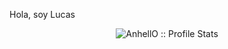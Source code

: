 Hola, soy Lucas

<p align="center"><img src="https://github-readme-stats.vercel.app/api?username=basoalto&show_icons=true&theme=synthwave" alt="AnhellO :: Profile Stats" /></p>

<!--

Here are some ideas to get you started:

- 🔭 I’m currently working on ...
- 🌱 I’m currently learning ...
- 👯 I’m looking to collaborate on ...
- 🤔 I’m looking for help with ...
- 💬 Ask me about ...
- 📫 How to reach me: ...
- 😄 Pronouns: ...
- ⚡ Fun fact: ...
-->
